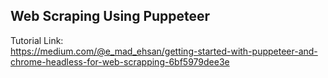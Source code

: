 ## **Web Scraping Using Puppeteer**

Tutorial Link:\
https://medium.com/@e_mad_ehsan/getting-started-with-puppeteer-and-chrome-headless-for-web-scrapping-6bf5979dee3e